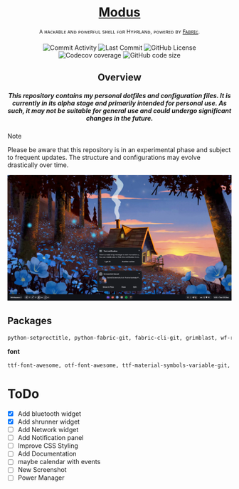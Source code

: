 <div align = "center">

<h1><a href="https://github.com/S4NKALP/hyprland">Modus</a></h1>
<p align="center"><sup>A ʜᴀᴄᴋᴀʙʟᴇ ᴀɴᴅ ᴘᴏᴡᴇʀꜰᴜʟ sʜᴇʟʟ ꜰᴏʀ Hʏᴘʀʟᴀɴᴅ, ᴘᴏᴡᴇʀᴇᴅ ʙʏ <a href="https://github.com/Fabric-Development/fabric/">Fᴀʙʀɪᴄ</a>.</sup></p>

<div align="center"><p>
<img alt="Commit Activity" src="https://img.shields.io/github/commit-activity/m/S4NKALP/hyprland?style=for-the-badge&logo=instatus&color=C9CBFF&logoColor=D9E0EE&labelColor=302D41" />
<img alt="Last Commit" src="https://img.shields.io/github/last-commit/S4NKALP/hyprland?style=for-the-badge&logo=instatus&color=ee999f&logoColor=D9E0EE&labelColor=302D41" />
<img src="https://img.shields.io/github/license/S4NKALP/hyprland?style=for-the-badge&logo=instatus&color=c69ff5&logoColor=D9E0EE&labelColor=302D41" alt="GitHub License"><br>
<img src="https://img.shields.io/github/watchers/S4NKALP/hyprland?style=for-the-badge&logo=bilibili&color=F5E0DC&logoColor=D9E0EE&labelColor=302D41" alt="Codecov coverage">
<img src="https://img.shields.io/github/repo-size/S4NKALP/hyprland?color=%23DDB6F2&label=SIZE&logo=instatus&style=for-the-badge&logoColor=D9E0EE&labelColor=302D41" alt="GitHub code size">
</div>

## Overview

<h5>
This repository contains my personal dotfiles and configuration files. It is currently in its alpha stage and primarily intended for personal use. As such, it may not be suitable for general use and could undergo significant changes in the future.</h5>

</div>



> [!NOTE]
> Please be aware that this repository is in an experimental phase and subject to frequent updates. The structure and configurations may evolve drastically over time.

<img src ="assets/rice.png">

## Packages

```sh
python-setproctitle, python-fabric-git, fabric-cli-git, grimblast, wf-recoder, brightnessctl, gnome-bluetooth-3.0 cliphist, python-psutil python-loguru, adw-gtk-theme, power-profile-daemon, python-materialyoucolor-git, python-pywayland, python-pyxdg, python-pillow, python-numpy, python-requests, python-toml, python-pillow
```

**font**

```sh
ttf-font-awesome, otf-font-awesome, ttf-material-symbols-variable-git, ttf-google-sans, ttf-opensans, ttf-robot
```

# ToDo

- [x] Add bluetooth widget
- [x] Add shrunner widget
- [ ] Add Network widget
- [ ] Add Notification panel
- [ ] Improve CSS Styling
- [ ] Add Documentation
- [ ] maybe calendar with events
- [ ] New Screenshot
- [ ] Power Manager
